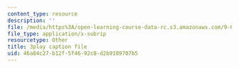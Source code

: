 ```yaml
---
content_type: resource
description: ''
file: /media/https%3A/open-learning-course-data-rc.s3.amazonaws.com/9-00sc-introduction-to-psychology-fall-2011/46a84c27b12f5f4692c8d2b9189707b5_-cK1og4ElKE.vtt
file_type: application/x-subrip
resourcetype: Other
title: 3play caption file
uid: 46a84c27-b12f-5f46-92c8-d2b9189707b5
---
```

